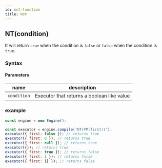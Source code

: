 ```yaml
---
id: not-function
title: Not
---
```


## NT(condition)

It will return `true` when the condition is `false` or `false` when the condition is `true`.

### Syntax

<ny-railroad-diagram diagram="Diagram('NT','(',
    NonTerminal('term', optionsBuilder('href', '/docs/syntax/term#term')),
    ')')"></ny-railroad-diagram>

#### Parameters

| name        | description                                |
| ----------- | ------------------------------------------ |
| `condition` | Executor that returns a boolean like value |

### example

```javascript
const engine = new Engine();

const executor = engine.compile('NT(PP(first))');
executor({ first: false }); // returns true
executor({ first: 0 }); // returns true
executor({ first: null }); // returns true
executor({}); // returns true
executor({ first: true }); // returns false
executor({ first: 1 }); // returns false
executor({ first: {} }); // returns false
```
